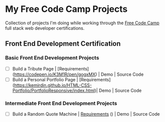 # My Free Code Camp Projects

Collection of projects I'm doing while working through the [Free Code Camp](http://www.freecodecamp.com) full stack web developer certifications.

## Front End Development Certification

### Basic Front End Development Projects

- [ ] Build a Tribute Page | [Requirements] (https://codepen.io/K3M1R/pen/gogxMX) | Demo | Source Code
- [ ] Build a Personal Portfolio Page | [Requirements] (https://kemirdin.github.io/HTML-CSS-Portfolio/PortfolioResponsive/index.html)| Demo | Source Code

### Intermediate Front End Development Projects

- [ ] Build a Random Quote Machine | [Requirements](https://kemirdin.github.io/My-Free-Code-Camp-Projects/Random-Quote-Generator/index.html) () | Demo | Source Code
